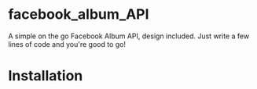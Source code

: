 # facebook_album_API
A simple on the go Facebook Album API, design included. Just write a few lines of code and you're good to go!

<h1>Installation</h1>
